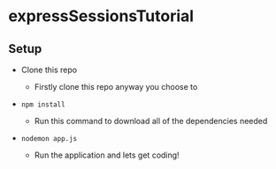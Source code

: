 # expressSessionsTutorial

## Setup

- Clone this repo

  - Firstly clone this repo anyway you choose to

- `npm install`

  - Run this command to download all of the dependencies needed

- `nodemon app.js`
  - Run the application and lets get coding!
